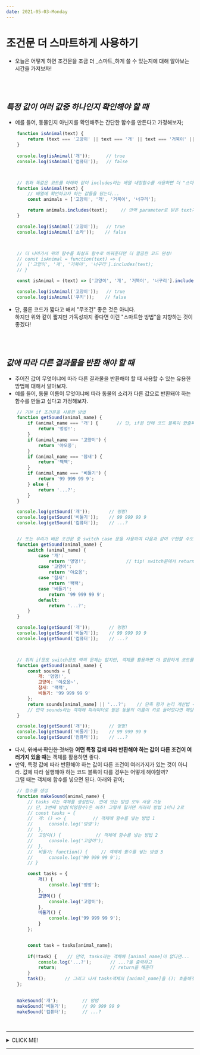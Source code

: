 ```yaml
---
date: 2021-05-03-Monday
---
```


# 조건문 더 스마트하게 사용하기 
- 오늘은 어떻게 하면 조건문을 조금 더 _스마트_하게 쓸 수 있는지에 대해 알아보는 시간을 가져보자!  

<br>
<br>

## _특정 값이 여러 값중 하나인지 확인해야 할 때_
- 예를 들어, 동물인지 아닌지를 확인해주는 간단한 함수를 만든다고 가정해보자;  
```javascript
	function isAnimal(text) {
		return (text === '고양이' || text === '개' || text === '거북이' || text === '너구리');
	}
  
	console.log(isAnimal('개'));      // true
	console.log(isAnimal('컴퓨터'));   // false



	// 위와 똑같은 코드를 아래와 같이 includes라는 배열 내장함수를 사용하면 더 "스마트"하게 작성할 수 있다; 
	function isAnimal(text) {
		// 배열에 확인하고자 하는 값들을 담는다... 
		const animals = ['고양이', '개', '거북이', '너구리'];

		return animals.includes(text);     // 만약 parameter로 받은 text가 배열안에 존재한다면 true, 아니라면 false가 출력될 것!
	}

	console.log(isAnimal('고양이'));   // true
	console.log(isAnimal('소라'));    // false



	// 더 나아가서 위의 함수를 화살표 함수로 바꿔준다면 더 깔끔한 코드 완성!
	// const isAnimal = function(text) => {
	// 	['고양이', '개', '거북이', '너구리'].includes(text);
	// } 

	const isAnimal = (text) => ['고양이', '개', '거북이', '너구리'].includes(text);

	console.log(isAnimal('고양이'));   // true
	console.log(isAnimal('쿠키'));    // false
```
- 단, 물론 코드가 짧다고 해서 "무조건" 좋은 것은 아니다.   
하지만 위와 같이 짧지만 가독성까지 좋다면 이런 "스마트한 방법"을 지향하는 것이 좋겠다! 

<br>
<br>

## _값에 따라 다른 결과물을 반환 해야 할 때_
- 주어진 값이 무엇이냐에 따라 다른 결과물을 반환해야 할 때 사용할 수 있는 유용한 방법에 대해서 알아보자. 
- 예를 들어, 동물 이름이 무엇이냐에 따라 동물의 소리가 다른 값으로 반환돼야 하는 함수를 만들고 싶다고 가정해보자.  
```javascript
	// 기본 if 조건문을 사용한 방법 
	function getSound(animal_name) {
		if (animal_name === '개') {       // 단, if문 안에 코드 블록이 한줄짜리면 {} 생략 가능!
			return '멍멍!';
		}
		if (animal_name === '고양이') {
			return '야오옹';
		}
		if (animal_name === '참새') {
			return '짹짹';
		}
		if (animal_name === '비둘기') {
			return '99 999 99 9';
		} else {
			return '...?';
		}
	}

	console.log(getSound('개'));       // 멍멍!
	console.log(getSound('비둘기'));    // 99 999 99 9
	console.log(getSound('컴퓨터'));    // ...?


	// 또는 우리가 배운 조건문 중 switch case 문을 사용하여 다음과 같이 구현할 수도 있다; 
	function getSound(animal_name) {
		switch (animal_name) {
			case '개':
				return '멍멍!';               // tip! switch문에서 return을 할 때에는 break를 생략해도 됨
			case '고양이':
				return '야오옹';
			case '참새':
				return '짹짹';
			case '비둘기':
				return '99 999 99 9';
			default: 
				return '...?';   
		}
	}

	console.log(getSound('개'));       // 멍멍!
	console.log(getSound('비둘기'));    // 99 999 99 9
	console.log(getSound('컴퓨터'));    // ...?



	// 위의 if문도 switch문도 딱히 문제는 없지만, 객체를 활용하면 더 깔끔하게 코드를 작성할 수 있다; 
	function getSound(animal_name) {
		const sounds = {
			개: '멍멍!',
			고양이: '야오옹~',
			참새: '짹짹',
			비둘기: '99 999 99 9'
		};
		return sounds[animal_name] || '...?';    // 단축 평가 논리 계산법 -> sounds라는 객체 안에 있는 [특정 키]를 조회한다.
		// 만약 sounds라는 객체에 파라미터로 받은 동물의 이름이 키로 들어있다면 해당 sound를 출력하고, 없다면 ...? 를 출력~
	}

	console.log(getSound('개'));       // 멍멍!
	console.log(getSound('비둘기'));    // 99 999 99 9
	console.log(getSound('컴퓨터'));    // ...?
```
- 다시, ~~위에서 확인한 것처럼~~ **어떤 특정 값에 따라 반환해야 하는 값이 다른 조건이 여러가지 있을 때**는 객체를 활용하면 좋다. 
- 만약, 특정 값에 따라 반환해야 하는 값이 다른 조건이 여러가지가 있는 것이 아니라. 값에 따라 실행해야 하는 코드 블록이 다를 경우는 어떻게 해야할까?   
그럴 때는 객체에 함수를 넣으면 된다. 아래와 같이; 
```javascript
	// 함수를 생성
	function makeSound(animal_name) {
		// tasks 라는 객체를 생성한다. 안에 잇는 방법 모두 사용 가능
		// 단, 3번째 방법(익명함수)은 비추! 그렇게 할거면 차라리 방법 1이나 2로
		// const tasks = {
		// 	개: () => {          // 객체에 함수를 넣는 방법 1
		// 		console.log('멍멍');
		// 	},
		// 	고양이() {             // 객체에 함수를 넣는 방법 2
		// 		console.log('고양이');
		// 	},
		// 	비둘기: function() {     // 객체에 함수를 넣는 방법 3
		// 		console.log('99 999 99 9');  
        // }

		const tasks = {
			개() {
				console.log('멍멍');
			},
			고양이() {
				console.log('고양이');
			},
			비둘기() {
				console.log('99 999 99 9');
			}
		};


		const task = tasks[animal_name];
		
		if(!task) {    // 만약, tasks라는 객체에 [animal_name]이 없다면...
			console.log('...?');       // ...?을 출력하고 
			return;                    // return을 해준다
		}
		task();       // 그리고 나서 tasks객체의 [animal_name]을 (); 호출해주면 된다~
	};
	

	makeSound('개');         // 멍멍
	makeSound('비둘기');      // 99 999 99 9
	makeSound('컴퓨터');      // ...?
``` 

<br>


---
<details>
<summary>CLICK ME!</summary>

- cf. 
	- https://learnjs.vlpt.us/useful/05-smarter-conditions.html
	- https://developer.mozilla.org/ko/docs/Web/JavaScript/Reference/Functions/Arrow_functions
	- https://ko.javascript.info/arrow-functions-basics
	- https://curryyou.tistory.com/189
	- https://curryyou.tistory.com/191?category=898979
	- https://curryyou.tistory.com/191?category=898979

</details>

---